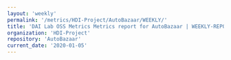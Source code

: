 ```yaml
---
layout: 'weekly'
permalink: '/metrics/HDI-Project/AutoBazaar/WEEKLY/'
title: 'DAI Lab OSS Metrics Metrics report for AutoBazaar | WEEKLY-REPORT-2020-01-05'
organization: 'HDI-Project'
repository: 'AutoBazaar'
current_date: '2020-01-05'
---
```

